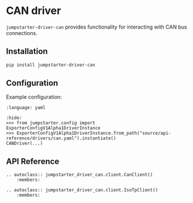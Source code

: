 # CAN driver

`jumpstarter-driver-can` provides functionality for interacting with CAN bus connections.

## Installation

```bash
pip install jumpstarter-driver-can
```

## Configuration

Example configuration:

```{literalinclude} can.yaml
:language: yaml
```

```{doctest}
:hide:
>>> from jumpstarter.config import ExporterConfigV1Alpha1DriverInstance
>>> ExporterConfigV1Alpha1DriverInstance.from_path("source/api-reference/drivers/can.yaml").instantiate()
CANDriver(...)
```

## API Reference

```{eval-rst}
.. autoclass:: jumpstarter_driver_can.client.CanClient()
    :members:
```

```{eval-rst}
.. autoclass:: jumpstarter_driver_can.client.IsoTpClient()
    :members:
```
